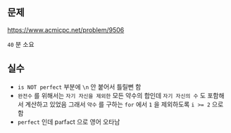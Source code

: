 ## 문제

https://www.acmicpc.net/problem/9506

`40` 분 소요

## 실수

- `is NOT perfect` 부분에 `\n` 안 붙어서 틀릴뻔 함
- `완전수` 를 위해서는 `자기 자신을 제외한` 모든 약수의 합인데 `자기 자신의 수` 도 포함해서 계산하고 있었음 그래서 `약수` 를 구하는 `for` 에서 `1` 을 제외하도록 `i >= 2` 으로 함
- `perfect` 인데 p`a`rf`a`ct 으로 영어 오타남
